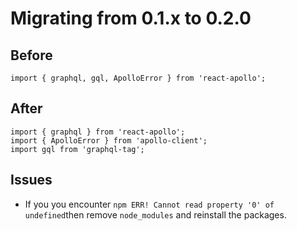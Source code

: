 

Migrating from 0.1.x to 0.2.0
====
Before
---
```
import { graphql, gql, ApolloError } from 'react-apollo';
```
After
---
```
import { graphql } from 'react-apollo';
import { ApolloError } from 'apollo-client';
import gql from 'graphql-tag';
```


Issues
-----
- If you you encounter `npm ERR! Cannot read property '0' of undefined`then remove `node_modules` and reinstall the packages.
